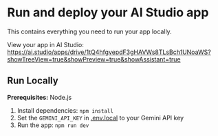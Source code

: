 # Run and deploy your AI Studio app

This contains everything you need to run your app locally.

View your app in AI Studio: https://ai.studio/apps/drive/1tQ4hfgvepdF3gHAVWs8TLsBch1UNoaWS?showTreeView=true&showPreview=true&showAssistant=true

## Run Locally

**Prerequisites:**  Node.js


1. Install dependencies:
   `npm install`
2. Set the `GEMINI_API_KEY` in [.env.local](.env.local) to your Gemini API key
3. Run the app:
   `npm run dev`
